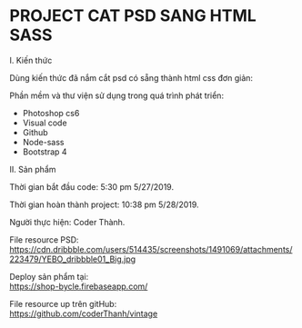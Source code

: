 # PROJECT CAT PSD SANG HTML SASS

I. Kiến thức

Dùng kiến thức đã nắm cắt psd có sẵng thành html css đơn giản:

Phần mềm và thư viện  sử dụng trong quá trình phát triển:

- Photoshop cs6
- Visual code
- Github
- Node-sass
- Bootstrap 4

II. Sản phẩm

Thời gian bắt đầu code: 5:30 pm 5/27/2019.

Thời gian hoàn thành project: 10:38 pm 5/28/2019.

Người thực hiện: Coder Thành.

File resource PSD:
    https://cdn.dribbble.com/users/514435/screenshots/1491069/attachments/223479/YEBO_dribbble01_Big.jpg

Deploy sản phẩm tại:    
    https://shop-bycle.firebaseapp.com/

File resource up trên gitHub:   
    https://github.com/coderThanh/vintage